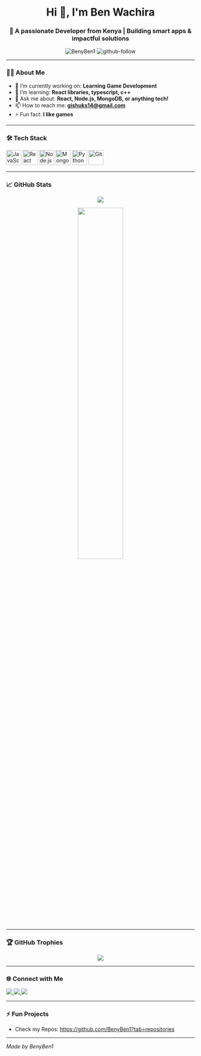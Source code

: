 <!-- Profile README -->

<h1 align="center">Hi 👋, I'm Ben Wachira </h1>
<h3 align="center">🚀 A passionate Developer from Kenya | Building smart apps & impactful solutions</h3>

<p align="center">
  <img src="https://komarev.com/ghpvc/?username=BenyBen1&label=Profile%20views&color=0e75b6&style=flat" alt="BenyBen1" />
  <img src="https://img.shields.io/github/followers/BenyBen1?label=Follow&style=social" alt="github-follow" />
</p>

---

### 🧑‍💻 About Me

- 🔭 I’m currently working on: **Learning Game Development**
- 🌱 I’m learning: **React libraries, typescript, c++**
- 💬 Ask me about: **React, Node.js, MongoDB, or anything tech!**
- 📫 How to reach me: **gishuks14@gmail.com**
- ⚡ Fun fact: **I like games**

---

### 🛠️ Tech Stack

<p align="left">
  <img src="https://cdn.jsdelivr.net/gh/devicons/devicon/icons/javascript/javascript-original.svg" alt="JavaScript" width="40" height="40"/>
  <img src="https://cdn.jsdelivr.net/gh/devicons/devicon/icons/react/react-original.svg" alt="React" width="40" height="40"/>
  <img src="https://cdn.jsdelivr.net/gh/devicons/devicon/icons/nodejs/nodejs-original.svg" alt="Node.js" width="40" height="40"/>
  <img src="https://cdn.jsdelivr.net/gh/devicons/devicon/icons/mongodb/mongodb-original.svg" alt="MongoDB" width="40" height="40"/>
  <img src="https://cdn.jsdelivr.net/gh/devicons/devicon/icons/python/python-original.svg" alt="Python" width="40" height="40"/>
  <img src="https://cdn.jsdelivr.net/gh/devicons/devicon/icons/git/git-original.svg" alt="Git" width="40" height="40"/>
</p>

---

### 📈 GitHub Stats

<p align="center">
  <img src="https://github-readme-stats.vercel.app/api?username=BenyBen1&show_icons=true&include_all_commits=true&count_private=true&theme=radical" />
</p>



<p align="center">
  <img src="https://github-readme-stats.vercel.app/api/top-langs/?username=BenyBen1&layout=compact&theme=tokyonight" width="49%" />
</p>

---

### 🏆 GitHub Trophies

<p align="center">
  <img src="https://github-profile-trophy.vercel.app/?username=BenyBen1&theme=tokyonight&no-frame=true&column=7" />
</p>

---

### 🌐 Connect with Me

<p align="left">
  <a href="https://linkedin.com/in/yourlinkedin" target="_blank">
    <img src="https://img.shields.io/badge/-LinkedIn-blue?style=flat-square&logo=Linkedin&logoColor=white"/>
  </a>
  <a href="mailto:youremail@example.com">
    <img src="https://img.shields.io/badge/-Gmail-red?style=flat-square&logo=Gmail&logoColor=white"/>
  </a>
  <a href="https://twitter.com/yourhandle" target="_blank">
    <img src="https://img.shields.io/badge/-Twitter-1DA1F2?style=flat-square&logo=Twitter&logoColor=white"/>
  </a>
</p>

---

### ⚡ Fun Projects

- Check my Repos: https://github.com/BenyBen1?tab=repositories

---

*Made by BenyBen1*

